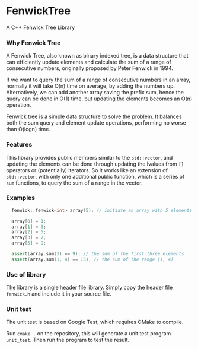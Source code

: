 # FenwickTree
A C++ Fenwick Tree Library

### Why Fenwick Tree
A Fenwick Tree, also known as binary indexed tree, is a data structure that can efficiently update elements and calculate the sum of a range of consecutive numbers, originally proposed by Peter Fenwick in 1994.

If we want to query the sum of a range of consecutive numbers in an array, normally it will take O(n) time on average, by adding the numbers up. Alternatively, we can add another array saving the prefix sum, hence the query can be done in O(1) time, but updating the elements becomes an O(n) operation.

Fenwick tree is a simple data structure to solve the problem. It balances both the sum query and element update operations, performing no worse than O(logn) time.

### Features
This library provides public members similar to the `std::vector`, and updating the elements can be done through updating the lvalues from `[]` operators or (potentially) iterators. So it works like an extension of `std::vector`, with only one additional public function, which is a series of `sum` functions, to query the sum of a range in the vector.

### Examples
```cpp
  fenwick::fenwick<int> array(5); // initiate an array with 5 elements

  array[0] = 1;
  array[1] = 3;
  array[2] = 5;
  array[3] = 7;
  array[5] = 9;

  assert(array.sum(3) == 9); // the sum of the first three elements
  assert(array.sum(1, 4) == 15); // the sum of the range [1, 4)
```

### Use of library
The library is a single header file library. Simply copy the header file `fenwick.h` and include it in your source file.

### Unit test
The unit test is based on Google Test, which requires CMake to compile.

Run `cmake .` on the repository, this will generate a unit test program `unit_test`. Then run the program to test the result.

